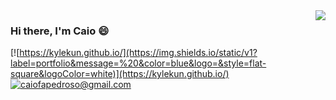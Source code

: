 <img align='right' src="https://github-readme-stats.vercel.app/api?username=kylekun&show_icons=true">

### Hi there, I'm Caio 😄

[![https://kylekun.github.io/](https://img.shields.io/static/v1?label=portfolio&message=%20&color=blue&logo=&style=flat-square&logoColor=white)](https://kylekun.github.io/)
[![caiofapedroso@gmail.com](https://img.shields.io/static/v1?label=e-mail&message=%20&color=red&logo=gmail&style=flat-square&logoColor=white)](mailto:caiofapedroso@gmail.com)



